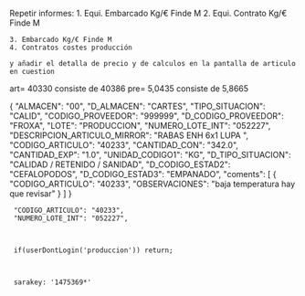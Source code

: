 Repetir informes:
    1. Equi. Embarcado Kg/€ Finde M
    2. Equi. Contrato Kg/€ Finde M

    3. Embarcado Kg/€ Finde M
    4. Contratos costes producción

    y añadir el detalla de precio y de calculos en la pantalla de articulo en cuestion


art= 40330   consiste de 40386
pre= 5,0435  consiste de 5,8665


  {
      "ALMACEN": "00",
      "D_ALMACEN": "CARTES",
      "TIPO_SITUACION": "CALID",
      "CODIGO_PROVEEDOR": "999999",
      "D_CODIGO_PROVEEDOR": "FROXA",
      "LOTE": "PRODUCCION",
      "NUMERO_LOTE_INT": "052227",
      "DESCRIPCION_ARTICULO_MIRROR": "RABAS ENH 6x1 LUPA  ",
      "CODIGO_ARTICULO": "40233",
      "CANTIDAD_CON": "342.0",
      "CANTIDAD_EXP": "1.0",
      "UNIDAD_CODIGO1": "KG",
      "D_TIPO_SITUACION": "CALIDAD / RETENIDO / SANIDAD",
      "D_CODIGO_ESTAD2": "CEFALOPODOS",
      "D_CODIGO_ESTAD3": "EMPANADO",
      "coments": [
        {
          "CODIGO_ARTICULO": "40233",
          "OBSERVACIONES": "baja temperatura hay que revisar"
        }
      ]
    }

     "CODIGO_ARTICULO": "40233",
     "NUMERO_LOTE_INT": "052227",



     if(userDontLogin('produccion')) return;



     sarakey: '1475369*'